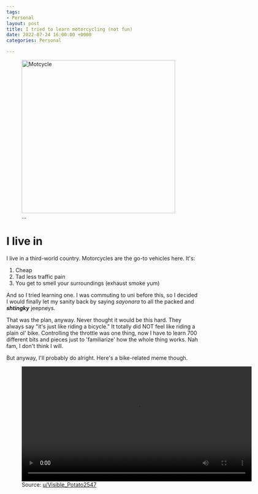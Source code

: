 ```yaml
---
tags:
- Personal
layout: post
title: I tried to learn motorcycling (not fun)
date: 2022-07-24 16:00:00 +0000
categories: Personal

---
```

<figure> <img src="https://cdn.discordapp.com/attachments/993410728088305734/1001121939278024714/aa1d8aa476f29db36e43dbd9cbb98eff.jpg" alt="Motcycle" style="width:400px;"> <figcaption>...</figcaption> </figure>

# I live in

I live in a third-world country. Motorcycles are the go-to vehicles here. It's:

1. Cheap
2. Tad less traffic pain 
3. You get to smell your surroundings (exhaust smoke yum)

And so I tried learning one. I was commuting to uni before this, so I decided I would finally let my sanity back by saying _sayonara_ to all the packed and **_shtingky_** jeepneys.

That was the plan, anyway. Never thought it would be this hard. They always say "it's just like riding a bicycle." It totally did NOT feel like riding a plain ol' bike. Controlling the throttle was one thing, now I have to learn 700 different bits and pieces just to 'familiarize' how the whole thing works. Nah fam, I don't think I will.

But anyway, I'll probably do alright. Here's a bike-related meme though.

<figure> <video width="600px" controls>
<source src="https://cdn.discordapp.com/attachments/993410728088305734/1001126129924571296/The_level_of_petty_I_aspire_to_be_-_motorcycles.mp4" type="video/mp4">
Your browser does not support the video tag.💀😭😭
</video>
<figcaption>Source: <a href="https://www.reddit.com/r/motorcycles/comments/w7bf1l/the_level_of_petty_i_aspire_to_be/">u/Visible_Potato2547</a></figcaption> </figure>